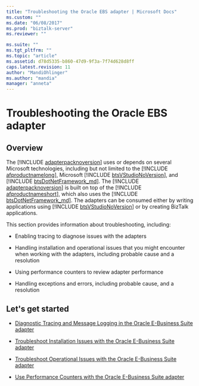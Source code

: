 ```yaml
---
title: "Troubleshooting the Oracle EBS adapter | Microsoft Docs"
ms.custom: ""
ms.date: "06/08/2017"
ms.prod: "biztalk-server"
ms.reviewer: ""

ms.suite: ""
ms.tgt_pltfrm: ""
ms.topic: "article"
ms.assetid: d78d5335-b860-47d9-9f3a-7f74d628d8ff
caps.latest.revision: 11
author: "MandiOhlinger"
ms.author: "mandia"
manager: "anneta"
---
```

# Troubleshooting the Oracle EBS adapter
## Overview
The [!INCLUDE [adapterpacknoversion](../../includes/adapterpacknoversion-md.md)] uses or depends on several Microsoft technologies, including but not limited to the [!INCLUDE [afproductnamelong](../../includes/afproductnamelong-md.md)], Microsoft [!INCLUDE [btsVStudioNoVersion](../../includes/btsvstudionoversion-md.md)], and [!INCLUDE [btsDotNetFramework_md](../../includes/btsdotnetframework-md.md)]. The [!INCLUDE [adapterpacknoversion](../../includes/adapterpacknoversion-md.md)] is built on top of the [!INCLUDE [afproductnameshort](../../includes/afproductnameshort-md.md)], which also uses the [!INCLUDE [btsDotNetFramework_md](../../includes/btsdotnetframework-md.md)]. The adapters can be consumed either by writing applications using [!INCLUDE [btsVStudioNoVersion](../../includes/btsvstudionoversion-md.md)] or by creating BizTalk applications. 
  
 This section provides information about troubleshooting, including:  
  
-   Enabling tracing to diagnose issues with the adapters
  
-   Handling installation and operational issues that you might encounter when working with the adapters, including probable cause and a resolution
  
-   Using performance counters to review adapter performance
  
-   Handling exceptions and errors, including probable cause, and a resolution
  
## Let's get started  
  
-   [Diagnostic Tracing and Message Logging in the Oracle E-Business Suite adapter](../../adapters-and-accelerators/adapter-oracle-ebs/diagnostic-tracing-and-message-logging-in-the-oracle-e-business-suite-adapter.md) 
  
-   [Troubleshoot Installation Issues with the Oracle E-Business Suite adapter](../../adapters-and-accelerators/adapter-oracle-ebs/troubleshoot-installation-issues-with-the-oracle-e-business-suite-adapter.md)  
  
-   [Troubleshoot Operational Issues with the Oracle E-Business Suite adapter](../../adapters-and-accelerators/adapter-oracle-ebs/troubleshoot-operational-issues-with-the-oracle-e-business-suite-adapter.md)
  
-   [Use Performance Counters with the Oracle E-Business Suite adapter](../../adapters-and-accelerators/adapter-oracle-ebs/use-performance-counters-with-the-oracle-e-business-suite-adapter.md)